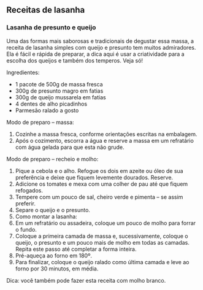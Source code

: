## Receitas de lasanha

### Lasanha de presunto e queijo

Uma das formas mais saborosas e tradicionais de degustar essa massa, a receita de lasanha simples com queijo e presunto tem muitos admiradores. Ela é fácil e rápida de preparar, a dica aqui é usar a criatividade para a escolha dos queijos e também dos temperos. Veja só!

Ingredientes:

 - 1 pacote de 500g de massa fresca
 - 300g de presunto magro em fatias
 - 300g de queijo mussarela em fatias
 - 4 dentes de alho picadinhos
 - Parmesão ralado a gosto

Modo de preparo – massa:

 1. Cozinhe a massa fresca, conforme orientações escritas na embalagem.
 2. Após o cozimento, escorra a água e reserve a massa em um refratário com água gelada para que esta não grude.

Modo de preparo – recheio e molho:

 1. Pique a cebola e o alho. Refogue os dois em azeite ou óleo de sua preferência e deixe que fiquem levemente dourados. Reserve.
 2. Adicione os tomates e mexa com uma colher de pau até que fiquem refogados.
 3. Tempere com um pouco de sal, cheiro verde e pimenta – se assim preferir.
 4. Separe o queijo e o presunto.
 5. Como montar a lasanha:
 6. Em um refratário ou assadeira, coloque um pouco de molho para forrar o fundo.
 7. Coloque a primeira camada de massa e, sucessivamente, coloque o queijo, o presunto e um pouco mais de molho em todas as camadas. Repita este passo até completar a forma inteira.
 8. Pré-aqueça ao forno em 180º.
 9. Para finalizar, coloque o queijo ralado como última camada e leve ao forno por 30 minutos, em média.

Dica: você também pode fazer esta receita com molho branco.
